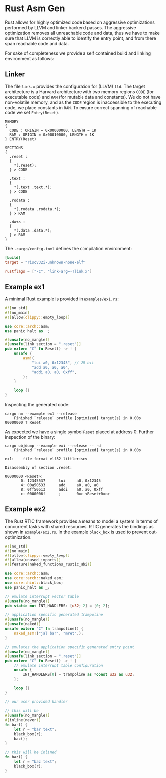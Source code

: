 # Rust Asm Gen

Rust allows for highly optimized code based on aggressive optimizations performed by LLVM and linker backend passes. The aggressive optimization removes all unreachable code and data, thus we have to make sure that LLVM is correctly able to identify the entry point, and from there span reachable code and data.

For sake of completeness we provide a self contained build and linking environment as follows:

## Linker

The file `link.x` provides the configuration for (LLVM) `lld`. The target architecture is a Harvard architecture with two memory regions `CODE` (for executable code) and `RAM` (for mutable data and constants). We do not have non-volatile memory, and as the `CODE` region is inaccessible to the executing code, we place constants in `RAM`. To ensure correct spanning of reachable code we set `Entry(Reset)`.

``` text
MEMORY
{
  CODE : ORIGIN = 0x00000000, LENGTH = 1K
  RAM : ORIGIN = 0x00010000, LENGTH = 1K
} ENTRY(Reset) 

SECTIONS
{
  .reset :
  {
    *(.reset);
  } > CODE

  .text :
  {
    *(.text .text.*);
  } > CODE

  .rodata :
  {
    *(.rodata .rodata.*);
  } > RAM

  .data :
  {
    *(.data .data.*);
  } > RAM
}

```

The `.cargo/config.toml` defines the compilation environment:

``` toml
[build]
target = "riscv32i-unknown-none-elf"

rustflags = ["-C", "link-arg=-Tlink.x"]
```

## Example ex1

A minimal Rust example is provided in `examples/ex1.rs`:

``` rust
#![no_std]
#![no_main]
#![allow(clippy::empty_loop)]

use core::arch::asm;
use panic_halt as _;

#[unsafe(no_mangle)]
#[unsafe(link_section = ".reset")]
pub extern "C" fn Reset() -> ! {
    unsafe {
        asm!(
            "lui a0, 0x12345", // 20 bit
            "add a0, a0, a0",
            "addi a0, a0, 0xff",
        );
    }

    loop {}
}
```

Inspecting the generated code:

``` shell
cargo nm --example ex1 --release
    Finished `release` profile [optimized] target(s) in 0.00s
00000000 T Reset
```

As expected we have a single symbol `Reset` placed at address 0. Further inspection of the binary:

``` shell
cargo objdump --example ex1 --release -- -d
    Finished `release` profile [optimized] target(s) in 0.00s

ex1:    file format elf32-littleriscv

Disassembly of section .reset:

00000000 <Reset>:
       0: 12345537      lui     a0, 0x12345
       4: 00a50533      add     a0, a0, a0
       8: 0ff50513      addi    a0, a0, 0xff
       c: 0000006f      j       0xc <Reset+0xc>
```

## Example ex2

The Rust RTIC framework provides a means to model a system in terms of concurrent tasks with shared resources. RTIC generates the bindings as shown in `example/ex2.rs`. In the example `black_box` is used to prevent out-optimization.

```rust
#![no_std]
#![no_main]
#![allow(clippy::empty_loop)]
#![allow(unused_imports)]
#![feature(naked_functions_rustic_abi)]

use core::arch::asm;
use core::arch::naked_asm;
use core::hint::black_box;
use panic_halt as _;

// emulate interrupt vector table
#[unsafe(no_mangle)]
pub static mut INT_HANDLERS: [u32; 2] = [0; 2];

// application specific generated trampoline
#[unsafe(no_mangle)]
#[unsafe(naked)]
unsafe extern "C" fn trampoline() {
    naked_asm!("jal bar", "mret",);
}

// emulates the application specific generated entry point
#[unsafe(no_mangle)]
#[unsafe(link_section = ".reset")]
pub extern "C" fn Reset() -> ! {
    // emulate interrupt table configuration
    unsafe {
        INT_HANDLERS[0] = trampoline as *const u32 as u32;
    };

    loop {}
}

// our user provided handler

// this will be
#[unsafe(no_mangle)]
#[inline(never)]
fn bar() {
    let r = "bar text";
    black_box(r);
    baz();
}

// this will be inlined
fn baz() {
    let r = "baz text";
    black_box(r);
}
```




